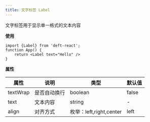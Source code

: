 ```yaml
---
title: 文字标签 Label
---
```


文字标签用于显示单一格式的文本内容

**使用**

```
import {Label} from 'deft-react';
function App() {
    return <Label text="Hello" />
}
```

**属性**

| 属性       | 说明     | 类型                   | 默认值   |
|----------|--------|----------------------|-------|
| textWrap | 是否自动换行 | boolean              | false |
| text     | 文本内容   | string               | -     |
| align    | 对齐方式   | 枚举：left,right,center | left  |